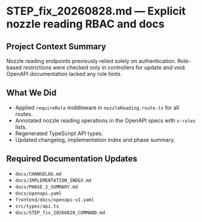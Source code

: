 # STEP_fix_20260828.md — Explicit nozzle reading RBAC and docs

## Project Context Summary
Nozzle reading endpoints previously relied solely on authentication. Role-based restrictions were checked only in controllers for update and void. OpenAPI documentation lacked any role hints.

## What We Did
- Applied `requireRole` middleware in `nozzleReading.route.ts` for all routes.
- Annotated nozzle reading operations in the OpenAPI specs with `x-roles` lists.
- Regenerated TypeScript API types.
- Updated changelog, implementation index and phase summary.

## Required Documentation Updates
- `docs/CHANGELOG.md`
- `docs/IMPLEMENTATION_INDEX.md`
- `docs/PHASE_2_SUMMARY.md`
- `docs/openapi.yaml`
- `frontend/docs/openapi-v1.yaml`
- `src/types/api.ts`
- `docs/STEP_fix_20260828_COMMAND.md`
